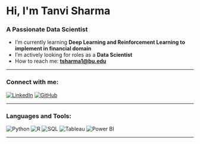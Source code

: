 # Hi, I'm Tanvi Sharma

### A Passionate Data Scientist

-  I’m currently learning **Deep Learning and Reinforcement Learning to implement in financial domain**
-  I’m actively looking for roles as a **Data Scientist**
-  How to reach me: **[tsharma1@bu.edu](mailto:tsharma1@bu.edu)**
  
---

### Connect with me:
[![LinkedIn](https://img.shields.io/badge/LinkedIn-blue?style=for-the-badge&logo=linkedin)](https://www.linkedin.com/in/tanvi-sharma-809562173/)
[![GitHub](https://img.shields.io/badge/GitHub-black?style=for-the-badge&logo=github)](https://github.com/tanvisharmaaa)

---

### Languages and Tools:
![Python](https://img.shields.io/badge/Python-blue?style=for-the-badge&logo=python)
![R](https://img.shields.io/badge/R-blue?style=for-the-badge&logo=R)
![SQL](https://img.shields.io/badge/SQL-black?style=for-the-badge&logo=postgresql)
![Tableau](https://img.shields.io/badge/Tableau-orange?style=for-the-badge&logo=tableau)
![Power BI](https://img.shields.io/badge/PowerBI-yellow?style=for-the-badge&logo=powerbi)

---
